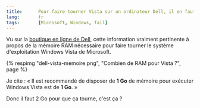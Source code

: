 ```yaml
---
title:      Pour faire tourner Vista sur un ordinateur Dell, il en faut de la RAM !
lang:       fr
tags:       [Microsoft, Windows, fail]
---
```


Vu sur la [boutique en ligne de Dell](http://www1.euro.dell.com/content/default.aspx?c=fr&cs=frdhs1&l=fr&s=dhs&~ck=bt), cette information vraiment pertinente à propos de la mémoire RAM nécessaire pour faire tourner le système d'exploitation Windows Vista de Microsoft.

{% respimg "dell-vista-memoire.png", "Combien de RAM pour Vista ?", page %}

Je cite : « Il est recommandé de disposer de **1 Go** de mémoire pour exécuter Windows Vista est de **1 Go**. »

Donc il faut 2 Go pour que ça tourne, c'est ça ?
